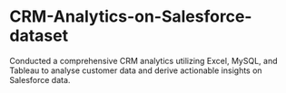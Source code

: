 # CRM-Analytics-on-Salesforce-dataset
Conducted a comprehensive CRM analytics utilizing Excel, MySQL, and Tableau to analyse customer data and derive actionable insights on Salesforce data.
